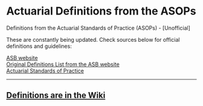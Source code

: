 Actuarial Definitions from the ASOPs
====================================

Definitions from the Actuarial Standards of Practice (ASOPs) - [Unofficial] 

These are constantly being updated. Check sources below for official definitions and guidelines:

[ASB website](http://www.actuarialstandardsboard.org/)  
[Original Definitions List from the ASB website](http://www.actuarialstandardsboard.org/pdf/definitions.pdf)  
[Actuarial Standards of Practice](http://www.actuarialstandardsboard.org/asops.asp)  

***
  
## [Definitions are in the Wiki](https://github.com/McCroden/actuarial-definitions/wiki)

